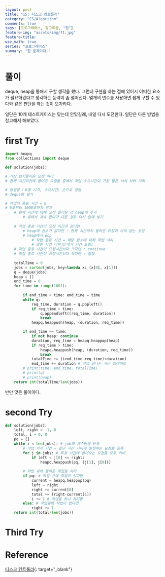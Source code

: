 ```yaml
---
layout: post
title: "15: 디스크 컨트롤러"
category: "CS/Algorithm"
comments: true
tags: [프로그래머스, 알고리즘, "힙"]
feature-img: "assets/img/71.jpg"
feature-title:
use_math: true
series: "프로그래머스"
summary: "힙 문제이다."
---
```




# 풀이

deque, heap을 통해서 구할 생각을 했다. 그런데 구현을 하는 점에 있어서 어떠한 요소가 필요하겠다고 생각하는 능력이 좀 떨어진다. 몇개의 변수를 사용하면 쉽게 구할 수 있다와 같은 판단을 하는 것이 모자라다. 

일단은 10개 테스트케이스는 맞는데 안맞길래, 내일 다시 도전한다. 일단은 다른 방법을 참고해서 해보았다.

# first Try

```python
import heapq
from collections import deque

def solution(jobs):

# 가장 먼저들어온 요청 처리
# 현재 시간이전에 들어온 요청들 중에서 작업 소요시간이 가장 짧은 녀석 부터 처리

# 정렬을 (요청 시각, 소요시간) 순으로 정렬
# deque에 넣기

# 작업의 종료 시간 = 0
# 0초부터 1000초까지 루프
    # 현재 시간에 대해 요청 들어온 것 heap에 추가
        # 큐에서 계속 뽑다가 다른 경우 다시 앞에 넣기
    
    # 작업 종료 시간이 요청 시간과 같다면
        # heap에 원소가 없다면 : 현재 시간까지 들어온 요청이 아직 없는 것임
        # heap에서 pop
            # 작업 종료 시간 = 해당 원소에 대해 작업 처리
            # 걸린 시간 더하기(대기 시간 포함)
    # 작업 종료 시간이 요청시간보다 크다면 : continue
    # 작접 종료 시간이 요청시간보다 작다면 : 할당
    
    totalTime = 0
    jobs = sorted(jobs, key=lambda x: (x[0], x[1]))
    q = deque(jobs)
    heap = []
    end_time = 0
    for time in range(1001):
        
        if end_time < time: end_time = time
        while q:
            req_time, duration = q.popleft()
            if req_time > time:
                q.appendleft([req_time, duration])
                break
            heapq.heappush(heap, (duration, req_time))

        if end_time == time:
            if not heap: continue
            duration, req_time = heapq.heappop(heap)
            if req_time > time:
                heapq.heappush(heap, (duration, req_time))
                break
            totalTime += ((end_time-req_time)+duration)
            end_time += duration # 작업 끝나는 시간 업데이트
        # print(time, end_time, totalTime)
        # print(q)
        # print(heap)
    return int(totalTime/len(jobs))

```
반만 맞은 풀이이다.

# second Try


```python
def solution(jobs):
    left, right = -1, 0
    total, i = 0, 0
    pq = []
    while i < len(jobs): # job의 개수만큼 반복
        # 작업 시작 시간 ~ 끝난 시간 사이에 발생하는 요청을 등록
        for j in jobs: # 특정 시간에 들어오는 요청들 모두 커버
            if left < j[0] <= right:
                heapq.heappush(pq, (j[1], j[0]))
        
        # 작업 큐에 들어온 작업을 처리
        if pq: # 작업 큐에 작업이 있다면
            current = heapq.heappop(pq)
            left = right
            right += current[0]
            total += (right-current[1])
            i += 1 # 작업을 하나 처리함
        else: # 작업큐에 작업이 없다면
            right += 1
    return int(total/len(jobs))
```


# Third Try


# Reference

[디스크 컨트롤러](https://programmers.co.kr/learn/courses/30/lessons/42627#){: target="\_blank"}

